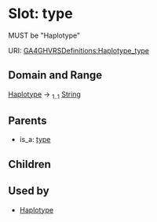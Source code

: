 
# Slot: type


MUST be "Haplotype"

URI: [GA4GHVRSDefinitions:Haplotype_type](GA4GHVRSDefinitionsHaplotype_type)


## Domain and Range

[Haplotype](Haplotype.md) &#8594;  <sub>1..1</sub> [String](types/String.md)

## Parents

 *  is_a: [type](type.md)

## Children


## Used by

 * [Haplotype](Haplotype.md)

